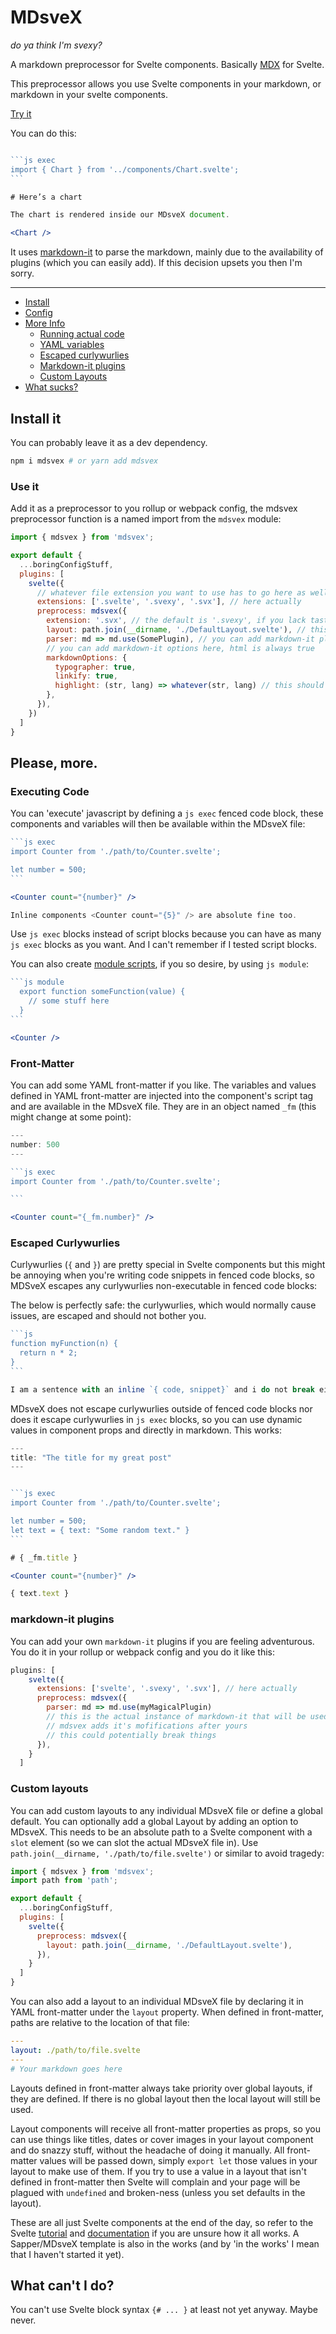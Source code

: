 # MDsveX

_do ya think I'm svexy?_

A markdown preprocessor for Svelte components. Basically [MDX](https://github.com/mdx-js/mdx) for Svelte.

This preprocessor allows you use Svelte components in your markdown, or markdown in your svelte components.

[Try it](https://mdsvex.pngwn.io/)

You can do this:

````jsx

```js exec
import { Chart } from '../components/Chart.svelte';
```

# Here’s a chart

The chart is rendered inside our MDsveX document.

<Chart />

````

It uses [markdown-it](https://github.com/markdown-it/markdown-it) to parse the markdown, mainly due to the availability of plugins (which you can easily add). If this decision upsets you then I'm sorry.

---

- [Install](#install-it)
- [Config](#use-it)
- [More Info](#please-more)
  - [Running actual code](#executing-code)
  - [YAML variables](#fron-matter)
  - [Escaped curlywurlies](#escaped-curlywurlies)
  - [Markdown-it plugins](#markdown-it-plugins)
  - [Custom Layouts](#custom-layouts)
- [What sucks?](#what-cant-i-do)

## Install it

You can probably leave it as a dev dependency.

```bash
npm i mdsvex # or yarn add mdsvex
```

### Use it

Add it as a preprocessor to you rollup or webpack config, the mdsvex preprocessor function is a named import from the `mdsvex` module:

```js
import { mdsvex } from 'mdsvex';

export default {
  ...boringConfigStuff,
  plugins: [
    svelte({
      // whatever file extension you want to use has to go here as well
      extensions: ['.svelte', '.svexy', '.svx'], // here actually
      preprocess: mdsvex({
        extension: '.svx', // the default is '.svexy', if you lack taste, you might want to change it
        layout: path.join(__dirname, './DefaultLayout.svelte'), // this needs to be an absolute path
        parser: md => md.use(SomePlugin), // you can add markdown-it plugins if the feeling takes you
        // you can add markdown-it options here, html is always true
        markdownOptions: {
          typographer: true,
          linkify: true,
          highlight: (str, lang) => whatever(str, lang) // this should be a real function if you want to highlight
        },
      }),
    })
  ]
}
```

## Please, more.

### Executing Code

You can 'execute' javascript by defining a `js exec` fenced code block, these components and variables will then be available within the MDsveX file:

````jsx
```js exec
import Counter from './path/to/Counter.svelte';

let number = 500;
```

<Counter count="{number}" />

Inline components <Counter count="{5}" /> are absolute fine too.
````

Use `js exec` blocks instead of script blocks because you can have as many `js exec` blocks as you want. And I can't remember if I tested script blocks.

You can also create [module scripts](https://svelte.dev/docs#script_context_module), if you so desire, by using `js module`:

````jsx
```js module
  export function someFunction(value) {
    // some stuff here
  }
```

<Counter />

````

### Front-Matter

You can add some YAML front-matter if you like. The variables and values defined in YAML front-matter are injected into the component's script tag and are available in the MDsveX file. They are in an object named `_fm` (this might change at some point):

````jsx
---
number: 500
---

```js exec
import Counter from './path/to/Counter.svelte';

```

<Counter count="{_fm.number}" />
````

### Escaped Curlywurlies

Curlywurlies (`{` and `}`) are pretty special in Svelte components but this might be annoying when you're writing code snippets in fenced code blocks, so MDSveX escapes any curlywurlies non-executable in fenced code blocks:

The below is perfectly safe: the curlywurlies, which would normally cause issues, are escaped and should not bother you.

````jsx
```js
function myFunction(n) {
  return n * 2;
}
```

I am a sentence with an inline `{ code, snippet}` and i do not break either.
````

MDsveX does not escape curlywurlies outside of fenced code blocks nor does it escape curlywurlies in `js exec` blocks, so you can use dynamic values in component props and directly in markdown. This works:

````jsx
---
title: "The title for my great post"
---


```js exec
import Counter from './path/to/Counter.svelte';

let number = 500;
let text = { text: "Some random text." }
```

# { _fm.title }

<Counter count="{number}" />

{ text.text }
````

### markdown-it plugins

You can add your own `markdown-it` plugins if you are feeling adventurous. You do it in your rollup or webpack config and you do it like this:

```js
plugins: [
    svelte({
      extensions: ['svelte', '.svexy', '.svx'], // here actually
      preprocess: mdsvex({
        parser: md => md.use(myMagicalPlugin)
        // this is the actual instance of markdown-it that will be used to parse things
        // mdsvex adds it's mofifications after yours
        // this could potentially break things
      }),
    }
  ]
```

### Custom layouts

You can add custom layouts to any individual MDsveX file or define a global default. You can optionally add a global Layout by adding an option to MDsveX. This needs to be an absolute path to a Svelte component with a `slot` element (so we can slot the actual MDsveX file in). Use `path.join(__dirname, './path/to/file.svelte')` or similar to avoid tragedy:

```js
import { mdsvex } from 'mdsvex';
import path from 'path';

export default {
  ...boringConfigStuff,
  plugins: [
    svelte({
      preprocess: mdsvex({
        layout: path.join(__dirname, './DefaultLayout.svelte'),
      }),
    }
  ]
}
```

You can also add a layout to an individual MDsveX file by declaring it in YAML front-matter under the `layout` property. When defined in front-matter, paths are relative to the location of that file:

```yaml
---
layout: ./path/to/file.svelte
---
# Your markdown goes here
```

Layouts defined in front-matter always take priority over global layouts, if they are defined. If there is no global layout then the local layout will still be used.

Layout components will receive all front-matter properties as props, so you can use things like titles, dates or cover images in your layout component and do snazzy stuff, without the headache of doing it manually. All front-matter values will be passed down, simply `export let` those values in your layout to make use of them. If you try to use a value in a layout that isn't defined in front-matter then Svelte will complain and your page will be plagued with `undefined` and broken-ness (unless you set defaults in the layout).

These are all just Svelte components at the end of the day, so refer to the Svelte [tutorial](https://svelte.dev/tutorial) and [documentation](https://svelte.dev/docs) if you are unsure how it all works. A Sapper/MDsveX template is also in the works (and by 'in the works' I mean that I haven't started it yet).

## What can't I do?

You can't use Svelte block syntax `{# ... }` at least not yet anyway. Maybe never.
